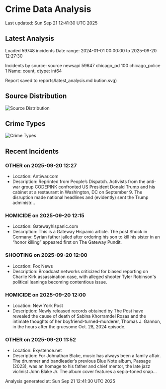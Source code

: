 # Crime Data Analysis
Last updated: Sun Sep 21 12:41:30 UTC 2025

## Latest Analysis

Loaded 59748 incidents
Date range: 2024-01-01 00:00:00 to 2025-09-20 12:27:30

Incidents by source:
source
newsapi           59647
chicago_pd          100
chicago_police        1
Name: count, dtype: int64

Report saved to reports/latest_analysis.md
bution.svg)

## Source Distribution
![Source Distribution](images/source_distribution.svg)

## Crime Types
![Crime Types](images/crime_types.svg)

## Recent Incidents

### OTHER on 2025-09-20 12:27
- Location: Antiwar.com
- Description: Reprinted from People’s Dispatch. Activists from the anti-war group CODEPINK confronted US President Donald Trump and his cabinet at a restaurant in Washington, DC on September 9. The disruption made national headlines and (evidently) sent the Trump administr…


### HOMICIDE on 2025-09-20 12:15
- Location: Gatewayhispanic.com
- Description: This is a Gateway Hispanic article.
The post Shock in Germany: Syrian father jailed after ordering his son to kill his sister in an “honor killing” appeared first on The Gateway Pundit.


### SHOOTING on 2025-09-20 12:00
- Location: Fox News
- Description: Broadcast networks criticized for biased reporting on Charlie Kirk assassination case, with alleged shooter Tyler Robinson's political leanings becoming contentious issue.


### HOMICIDE on 2025-09-20 12:00
- Location: New York Post
- Description: Newly released records obtained by The Post have revealed the cause of death of Sabina Khorramdel Rosas and the intimate thoughts of her boyfriend-turned-murderer, Thomas J. Gannon, in the hours after the gruesome Oct. 28, 2024 episode.


### OTHER on 2025-09-20 11:52
- Location: Exystence.net
- Description: For Johnathan Blake, music has always been a family affair. The drummer and bandleader’s previous Blue Note album, Passage (2023), was an homage to his father and chief mentor, the late jazz violinist John Blake Jr. The album cover features a sepia-toned snap…

Analysis generated at: Sun Sep 21 12:41:30 UTC 2025

